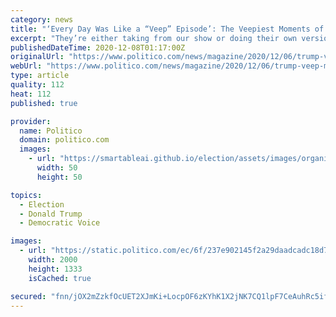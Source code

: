 ```yaml
---
category: news
title: "‘Every Day Was Like a “Veep” Episode’: The Veepiest Moments of the Trump Era"
excerpt: "They’re either taking from our show or doing their own version of it,” says the HBO show's executive producer."
publishedDateTime: 2020-12-08T01:17:00Z
originalUrl: "https://www.politico.com/news/magazine/2020/12/06/trump-veep-moments-435749"
webUrl: "https://www.politico.com/news/magazine/2020/12/06/trump-veep-moments-435749"
type: article
quality: 112
heat: 112
published: true

provider:
  name: Politico
  domain: politico.com
  images:
    - url: "https://smartableai.github.io/election/assets/images/organizations/politico.com-50x50.jpg"
      width: 50
      height: 50

topics:
  - Election
  - Donald Trump
  - Democratic Voice

images:
  - url: "https://static.politico.com/ec/6f/237e902145f2a29daadcadc18d7c/veep-illo.jpg"
    width: 2000
    height: 1333
    isCached: true

secured: "fnn/jOX2mZzkfOcUET2XJmKi+LocpOF6zKYhK1X2jNK7CQ1lpF7CeAuhRc5ifWUv5NK0HiDCw2mTdnyBLxjf8ibGcTUCnVc7YaHPE/k4ckexMLHFSbEgSyc+DxO9byzls0uGxZuwYqd7jXlz8hxb89Ayaop+BuCRXv4keTZaiYsja8BtijDEVSjbl//e4/34zNAXsnWBtDbsb3djy3OJ0rQ1AGA276uL2KBIygpcwWXyYnCgFtfjIQOf53jkTenU/GNFR9XJrqovyCHm2fDCGvAKLLAu/julsBWYvPOl9I/oZfMlZrH29cL1PKuonvSZtNP8ML2nt+wA0vNq2384nOxyYIrR8cJtLaHvd4xNEJQ=;L72ZWhKtmqKjtn8nSBSalA=="
---
```


